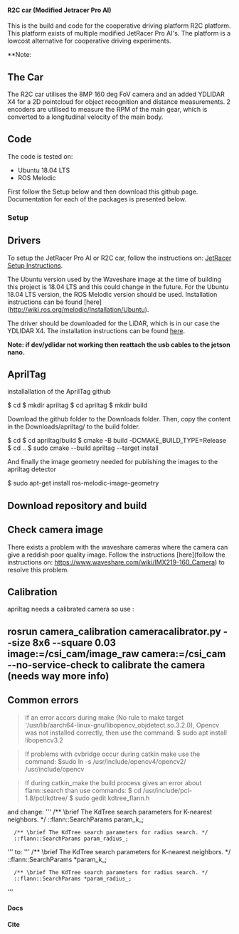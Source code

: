 #### R2C car (Modified Jetracer Pro AI)

This is the build and code for the cooperative driving platform R2C platform. This platform exists of multiple modified JetRacer Pro AI's. The platform is a lowcost alternative for cooperative driving experiments.




**Note: 


## The Car

The R2C car utilises the 8MP 160 deg FoV camera and an added YDLIDAR X4 for a 2D pointcloud for object recognition and distance measurements. 2 encoders are utilised to measure the RPM of the main gear, which is converted to a longitudinal velocity of the main body. 


## Code

The code is tested on:
* Ubuntu 18.04 LTS
* ROS Melodic

First follow the Setup below and then download this github page. Documentation for each of the packages is presented below.

### Setup

## Drivers
To setup the JetRacer Pro AI or R2C car, follow the instructions on: [JetRacer Setup Instructions](https://www.waveshare.com/wiki/JetRacer_AI_Kit).

The Ubuntu version used by the Waveshare image at the time of building this project is 18.04 LTS and this could change in the future. For the Ubuntu 18.04 LTS version, the ROS Melodic version should be used. Installation instructions can be found [here] (http://wiki.ros.org/melodic/Installation/Ubuntu).

The driver should be downloaded for the LiDAR, which is in our case the YDLIDAR X4. The installation instructions can be found [here](https://github.com/YDLIDAR/YDLidar-SDK).

**Note: if dev/ydlidar not working then reattach the usb cables to the jetson nano.**


## AprilTag


installallation of the AprilTag github

$ cd
$ mkdir apriltag
$ cd apriltag
$ mkdir build

Download the github folder to the Downloads folder. Then, copy the content in the Downloads/apriltag/ to the build folder.

$ cd
$ cd apriltag/build
$ cmake -B build -DCMAKE_BUILD_TYPE=Release
$ cd ..
$ sudo cmake --build apriltag --target install

And finally the image geometry needed for publishing the images to the apriltag detector

$ sudo apt-get install ros-melodic-image-geometry

## Download repository and build




## Check camera image

There exists a problem with the waveshare cameras where the camera can give a reddish poor quality image. Follow the instructions [here](follow the instructions on: https://www.waveshare.com/wiki/IMX219-160_Camera) to resolve this problem. 

## Calibration

apriltag needs a calibrated camera so use :


rosrun camera_calibration cameracalibrator.py --size 8x6 --square 0.03 image:=/csi_cam/image_raw camera:=/csi_cam --no-service-check
to calibrate the camera
(needs way more info)
--


## Common errors

> If an error accors during make (No rule to make target '/usr/lib/aarch64-linux-gnu/libopencv_objdetect.so.3.2.0), Opencv was not installed correctly, then use the command:
$ sudo apt install libopencv3.2

> If problems with cvbridge occur during catkin make use the command:
$sudo ln -s /usr/include/opencv4/opencv2/ /usr/include/opencv

> If during catkin_make the build process gives an error about flann::search than use commands:
$ cd /usr/include/pcl-1.8/pcl/kdtree/
$ sudo gedit kdtree_flann.h

and change:
'''
      /** \brief The KdTree search parameters for K-nearest neighbors. */
      ::flann::SearchParams param_k_;

      /** \brief The KdTree search parameters for radius search. */
      ::flann::SearchParams param_radius_;
'''
to:
'''
      /** \brief The KdTree search parameters for K-nearest neighbors. */
      ::flann::SearchParams *param_k_;

      /** \brief The KdTree search parameters for radius search. */
      ::flann::SearchParams *param_radius_;
'''
#### Docs




#### Cite
